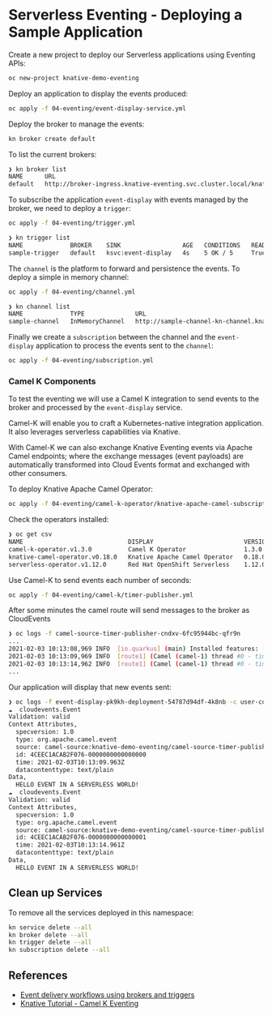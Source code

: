 # Serverless Eventing - Deploying a Sample Application

Create a new project to deploy our Serverless applications using Eventing APIs:

```bash
oc new-project knative-demo-eventing
```

Deploy an application to display the events produced:

```bash
oc apply -f 04-eventing/event-display-service.yml
```

Deploy the broker to manage the events:

```bash
kn broker create default
```

To list the current brokers:

```bash
❯ kn broker list
NAME      URL                                                                                      AGE   CONDITIONS   READY   REASON
default   http://broker-ingress.knative-eventing.svc.cluster.local/knative-demo-eventing/default   7s    5 OK / 5     True    
```

To subscribe the application `event-display` with events managed by the broker, we need to deploy a `trigger`:

```bash
oc apply -f 04-eventing/trigger.yml
```

```bash
❯ kn trigger list
NAME             BROKER    SINK                 AGE   CONDITIONS   READY   REASON
sample-trigger   default   ksvc:event-display   4s    5 OK / 5     True   
```

The `channel` is the platform to forward and persistence the events. To deploy a simple in memory channel:

```bash
oc apply -f 04-eventing/channel.yml
```

```bash
❯ kn channel list
NAME             TYPE              URL                                                                        AGE   READY   REASON
sample-channel   InMemoryChannel   http://sample-channel-kn-channel.knative-demo-eventing.svc.cluster.local   6s    True    
```

Finally we create a `subscription` between the channel and the `event-display` application to process
the events sent to the `channel`:

```bash
oc apply -f 04-eventing/subscription.yml
```

### Camel K Components

To test the eventing we will use a Camel K integration to send events to the broker and processed by the `event-display` service.

Camel-K will enable you to craft a Kubernetes-native integration application. It also leverages serverless capabilities via Knative.

With Camel-K we can also exchange Knative Eventing events via Apache Camel endpoints; where the exchange messages
(event payloads) are automatically transformed into Cloud Events format and exchanged with other consumers.

To deploy Knative Apache Camel Operator:

```bash
oc apply -f 04-eventing/camel-k-operator/knative-apache-camel-subscription.yml
```

Check the operators installed:

```bash
❯ oc get csv
NAME                             DISPLAY                         VERSION   REPLACES                         PHASE
camel-k-operator.v1.3.0          Camel K Operator                1.3.0     camel-k-operator.v1.2.1          Succeeded
knative-camel-operator.v0.18.0   Knative Apache Camel Operator   0.18.0    knative-camel-operator.v0.15.1   Succeeded
serverless-operator.v1.12.0      Red Hat OpenShift Serverless    1.12.0    serverless-operator.v1.11.0      Succeeded
```

Use Camel-K to send events each number of seconds:

```bash
oc apply -f 04-eventing/camel-k/timer-publisher.yml
```

After some minutes the camel route will send messages to the broker as CloudEvents

```bash
❯ oc logs -f camel-source-timer-publisher-cndxv-6fc95944bc-qfr9n
...
2021-02-03 10:13:08,969 INFO  [io.quarkus] (main) Installed features: [camel-bean, camel-core, camel-endpointdsl, camel-k-core, camel-k-knative, camel-k-knative-producer, camel-k-loader-yaml, camel-k-runtime, camel-main, camel-support-common, camel-timer, cdi]
2021-02-03 10:13:09,969 INFO  [route1] (Camel (camel-1) thread #0 - timer://tick) Sending message 'HELLO EVENT IN A SERVERLESS WORLD!'
2021-02-03 10:13:14,962 INFO  [route1] (Camel (camel-1) thread #0 - timer://tick) Sending message 'HELLO EVENT IN A SERVERLESS WORLD!'
...
```

Our application will display that new events sent:

```bash
❯ oc logs -f event-display-pk9kh-deployment-54787d94df-4k8nb -c user-container
☁️  cloudevents.Event
Validation: valid
Context Attributes,
  specversion: 1.0
  type: org.apache.camel.event
  source: camel-source:knative-demo-eventing/camel-source-timer-publisher
  id: 4CEEC1ACAB2F076-0000000000000000
  time: 2021-02-03T10:13:09.963Z
  datacontenttype: text/plain
Data,
  HELLO EVENT IN A SERVERLESS WORLD!
☁️  cloudevents.Event
Validation: valid
Context Attributes,
  specversion: 1.0
  type: org.apache.camel.event
  source: camel-source:knative-demo-eventing/camel-source-timer-publisher
  id: 4CEEC1ACAB2F076-0000000000000001
  time: 2021-02-03T10:13:14.961Z
  datacontenttype: text/plain
Data,
  HELLO EVENT IN A SERVERLESS WORLD!
```

## Clean up Services

To remove all the services deployed in this namespace:

```bash
kn service delete --all
kn broker delete --all
kn trigger delete --all
kn subscription delete --all
```

## References

* [Event delivery workflows using brokers and triggers](https://docs.openshift.com/container-platform/4.6/serverless/event_workflows/serverless-using-brokers.html)
* [Knative Tutorial - Camel K Eventing](https://redhat-developer-demos.github.io/knative-tutorial/knative-tutorial/camelk/camel-k-eventing.html)
